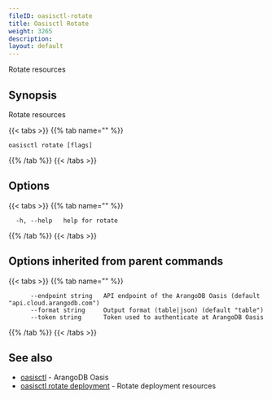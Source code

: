 ```yaml
---
fileID: oasisctl-rotate
title: Oasisctl Rotate
weight: 3265
description: 
layout: default
---
```

Rotate resources

## Synopsis

Rotate resources

{{< tabs >}}
{{% tab name="" %}}
```
oasisctl rotate [flags]
```
{{% /tab %}}
{{< /tabs >}}

## Options

{{< tabs >}}
{{% tab name="" %}}
```
  -h, --help   help for rotate
```
{{% /tab %}}
{{< /tabs >}}

## Options inherited from parent commands

{{< tabs >}}
{{% tab name="" %}}
```
      --endpoint string   API endpoint of the ArangoDB Oasis (default "api.cloud.arangodb.com")
      --format string     Output format (table|json) (default "table")
      --token string      Token used to authenticate at ArangoDB Oasis
```
{{% /tab %}}
{{< /tabs >}}

## See also

* [oasisctl](../oasisctl-options)	 - ArangoDB Oasis
* [oasisctl rotate deployment](oasisctl-rotate-deployment)	 - Rotate deployment resources


